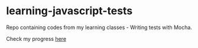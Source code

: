 # learning-javascript-tests
Repo containing codes from my learning classes - Writing tests with Mocha.

Check my progress [here](/progress.md)